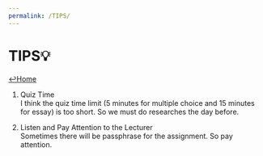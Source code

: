 ```yaml
---
permalink: /TIPS/
---
```


# TIPS💡
[↩️Home](https://nichoje.github.io/os212/)

1. Quiz Time<br>
I think the quiz time limit (5 minutes for multiple choice and 15 minutes for essay) is too short. So we must do researches the day before. 

2. Listen and Pay Attention to the Lecturer<br>
Sometimes there will be passphrase for the assignment. So pay attention.

